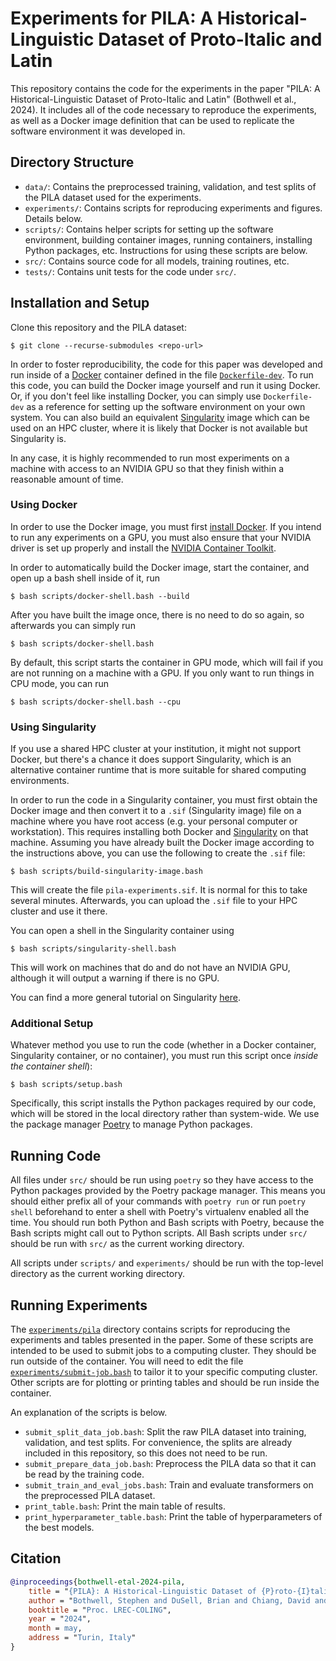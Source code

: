 # Experiments for PILA: A Historical-Linguistic Dataset of Proto-Italic and Latin

This repository contains the code for the experiments in the paper
"PILA: A Historical-Linguistic Dataset of Proto-Italic and Latin"
(Bothwell et al., 2024). It includes all of the code necessary to reproduce the
experiments, as well as a Docker image definition that can be used to replicate
the software environment it was developed in.

## Directory Structure

* `data/`: Contains the preprocessed training, validation, and test splits of
  the PILA dataset used for the experiments.
* `experiments/`: Contains scripts for reproducing experiments and figures.
  Details below.
* `scripts/`: Contains helper scripts for setting up the software environment,
  building container images, running containers, installing Python packages,
  etc. Instructions for using these scripts are below.
* `src/`: Contains source code for all models, training routines, etc.
* `tests/`: Contains unit tests for the code under `src/`.

## Installation and Setup

Clone this repository and the PILA dataset:

    $ git clone --recurse-submodules <repo-url>

In order to foster reproducibility, the code for this paper was developed and
run inside of a [Docker](https://www.docker.com/) container defined in the file
[`Dockerfile-dev`](Dockerfile-dev). To run this code, you can build the
Docker image yourself and run it using Docker. Or, if you don't feel like
installing Docker, you can simply use `Dockerfile-dev` as a reference for
setting up the software environment on your own system. You can also build
an equivalent [Singularity](https://sylabs.io/docs/#singularity) image which
can be used on an HPC cluster, where it is likely that Docker is not available
but Singularity is.

In any case, it is highly recommended to run most experiments on a machine with
access to an NVIDIA GPU so that they finish within a reasonable amount of time.

### Using Docker

In order to use the Docker image, you must first
[install Docker](https://www.docker.com/get-started).
If you intend to run any experiments on a GPU, you must also ensure that your
NVIDIA driver is set up properly and install the
[NVIDIA Container Toolkit](https://docs.nvidia.com/datacenter/cloud-native/container-toolkit/install-guide.html).

In order to automatically build the Docker image, start the container, and open
up a bash shell inside of it, run

    $ bash scripts/docker-shell.bash --build

After you have built the image once, there is no need to do so again, so
afterwards you can simply run

    $ bash scripts/docker-shell.bash

By default, this script starts the container in GPU mode, which will fail if
you are not running on a machine with a GPU. If you only want to run things in
CPU mode, you can run

    $ bash scripts/docker-shell.bash --cpu

### Using Singularity

If you use a shared HPC cluster at your institution, it might not support
Docker, but there's a chance it does support Singularity, which is an
alternative container runtime that is more suitable for shared computing
environments.

In order to run the code in a Singularity container, you must first obtain the
Docker image and then convert it to a `.sif` (Singularity image) file on a
machine where you have root access (e.g. your personal computer or
workstation). This requires installing both Docker and
[Singularity](https://docs.sylabs.io/guides/latest/user-guide/quick_start.html)
on that machine. Assuming you have already built the Docker image according to
the instructions above, you can use the following to create the `.sif` file:

    $ bash scripts/build-singularity-image.bash

This will create the file `pila-experiments.sif`. It is normal for this to take
several minutes. Afterwards, you can upload the `.sif` file to your HPC cluster
and use it there.

You can open a shell in the Singularity container using

    $ bash scripts/singularity-shell.bash

This will work on machines that do and do not have an NVIDIA GPU, although it
will output a warning if there is no GPU.

You can find a more general tutorial on Singularity
[here](https://github.com/bdusell/singularity-tutorial).

### Additional Setup

Whatever method you use to run the code (whether in a Docker container,
Singularity container, or no container), you must run this script once *inside
the container shell*):

    $ bash scripts/setup.bash

Specifically, this script installs the Python packages required by our code,
which will be stored in the local directory rather than system-wide. We use the
package manager [Poetry](https://python-poetry.org/) to manage Python packages.

## Running Code

All files under `src/` should be run using `poetry` so they have access to the
Python packages provided by the Poetry package manager. This means you should
either prefix all of your commands with `poetry run` or run `poetry shell`
beforehand to enter a shell with Poetry's virtualenv enabled all the time. You
should run both Python and Bash scripts with Poetry, because the Bash scripts
might call out to Python scripts. All Bash scripts under `src/` should be run
with `src/` as the current working directory.

All scripts under `scripts/` and `experiments/` should be run with the
top-level directory as the current working directory.

## Running Experiments

The [`experiments/pila`](experiments/pila) directory contains scripts for
reproducing the experiments and tables presented in the paper. Some of these
scripts are intended to be used to submit jobs to a computing cluster. They
should be run outside of the container. You will need to edit the file
[`experiments/submit-job.bash`](experiments/submit-job.bash)
to tailor it to your specific computing cluster. Other scripts are for plotting
or printing tables and should be run inside the container.

An explanation of the scripts is below.

* `submit_split_data_job.bash`: Split the raw PILA dataset into training,
  validation, and test splits. For convenience, the splits are already
  included in this repository, so this does not need to be run.
* `submit_prepare_data_job.bash`: Preprocess the PILA data so that it can be
  read by the training code.
* `submit_train_and_eval_jobs.bash`: Train and evaluate transformers on the
  preprocessed PILA dataset.
* `print_table.bash`: Print the main table of results.
* `print_hyperparameter_table.bash`: Print the table of hyperparameters of the
  best models.

## Citation

```bibtex
@inproceedings{bothwell-etal-2024-pila,
    title = "{PILA}: A Historical-Linguistic Dataset of {P}roto-{I}talic and {L}atin",
    author = "Bothwell, Stephen and DuSell, Brian and Chiang, David and Krostenko, Brian",
    booktitle = "Proc. LREC-COLING",
    year = "2024",
    month = may,
    address = "Turin, Italy"
}
```
